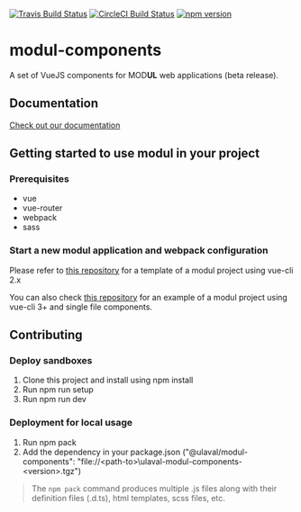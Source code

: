 [![Travis Build Status](https://travis-ci.org/ulaval/modul-components.svg?branch=develop)](https://travis-ci.org/ulaval/modul-components)
[![CircleCI Build Status](https://circleci.com/gh/ulaval/modul-components/tree/develop.svg?style=shield&circle-token=:circle-token)](https://circleci.com/gh/ulaval/modul-components)
[![npm version](https://badge.fury.io/js/%40ulaval%2Fmodul-components.svg)](https://badge.fury.io/js/%40ulaval%2Fmodul-components)

# modul-components

A set of VueJS components for MOD**UL** web applications (beta release).

## Documentation

[Check out our documentation](https://ulaval.github.io/modul)

## Getting started to use modul in your project

### Prerequisites

- vue
- vue-router
- webpack
- sass

### Start a new modul application and webpack configuration

Please refer to [this repository](https://github.com/simardo/vuejs-typescript-template) for a template of a modul project using vue-cli 2.x

You can also check [this repository](https://github.com/chuckmah/my-cli-module-project) for an example of a modul project using vue-cli 3+ and single file components.

## Contributing

### Deploy sandboxes

1. Clone this project and install using npm install
2. Run npm run setup
3. Run npm run dev

### Deployment for local usage

1. Run npm pack
2. Add the dependency in your package.json ("@ulaval/modul-components": "file://&lt;path-to&gt;\\ulaval-modul-components-&lt;version&gt;.tgz")

> The `npm pack` command produces multiple .js files along with their definition files (.d.ts), html templates, scss files, etc.
